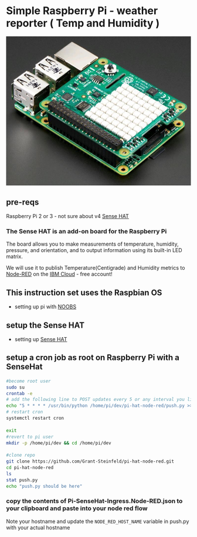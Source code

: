 # Simple Raspberry Pi - weather reporter ( Temp and Humidity )


![Sense HAT image](./pi-Sense-HAT.png)


## pre-reqs
Raspberry Pi 2 or 3 - not sure about v4
[Sense HAT](https://www.adafruit.com/product/2738)

### The Sense HAT is an add-on board for the Raspberry Pi

The board allows you to make measurements of temperature, humidity, pressure, and orientation, 
and to output information using its built-in LED matrix.

We will use it to publish Temperature(Centigrade) and Humidity metrics to [Node-RED](https://nodered.org/) on the [IBM Cloud](https://cloud.ibm.com) - free account!

## This instruction set uses the Raspbian OS 
* setting up pi with [NOOBS](https://www.raspberrypi.org/documentation/installation/noobs.md)
## setup the Sense HAT
* setting up [Sense HAT](https://projects.raspberrypi.org/en/projects/getting-started-with-the-sense-hat)

## setup a cron job as root on Raspberry Pi with a SenseHat
```sh
#become root user
sudo su
crontab -e
# add the following line to POST updates every 5 or any interval you like, I chose 5 minutes
echo "5 * * * * /usr/bin/python /home/pi/dev/pi-hat-node-red/push.py >> /home/pi/sense.log 2>&1"
# restart cron
systemctl restart cron

exit
#revert to pi user
mkdir -p /home/pi/dev && cd /home/pi/dev

#clone repo
git clone https://github.com/Grant-Steinfeld/pi-hat-node-red.git
cd pi-hat-node-red
ls
stat push.py
echo "push.py should be here"
```

### copy the contents of Pi-SenseHat-Ingress.Node-RED.json to your clipboard and paste into your node red flow
Note your hostname and update the `NODE_RED_HOST_NAME` variable in push.py with your actual hostname 


